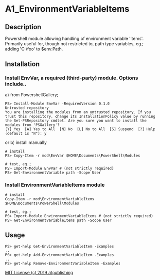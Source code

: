# A1_EnvironmentVariableItems

## Description
Powershell module allowing handling of environment variable 'items'.  Primarily useful for, though not restricted to, path type variables, eg.; adding 'C:\foo' to $env:Path.

## Installation

### Install EnvVar, a required (third-party) module. Options include..
a) from PowershellGallery;
```
PS> Install-Module EnvVar -RequiredVersion 0.1.0
Untrusted repository
You are installing the modules from an untrusted repository. If you trust this repository, change its InstallationPolicy value by running
the Set-PSRepository cmdlet. Are you sure you want to install the modules from 'PSGallery'?
[Y] Yes  [A] Yes to All  [N] No  [L] No to All  [S] Suspend  [?] Help (default is "N"): y

```

or b) install manually
```
# install
PS> Copy-Item -r mod\EnvVar $HOME\Documents\PowerShell\Modules

# test, eg.;
PS> Import-Module EnvVar # (not strictly required)
PS> Get-EnvironmentVariable path -Scope User
```

### Install EnvironmentVariableItems module
```
# install
Copy-Item -r mod\EnvironmentVariableItems $HOME\Documents\PowerShell\Modules

# test, eg.;
PS> Import-Module EnvironmentVariableItems # (not strictly required)
PS> Get-EnvironmentVariableItems path -Scope User
```



## Usage
```
PS> get-help Get-EnvironmentVariableItem -Examples
..
PS> get-help Add-EnvironmentVariableItem -Examples
..
PS> get-help Remove-EnvironmentVariableItem -Examples
```




[MIT License (c) 2019 a1publishing](LICENSE)
